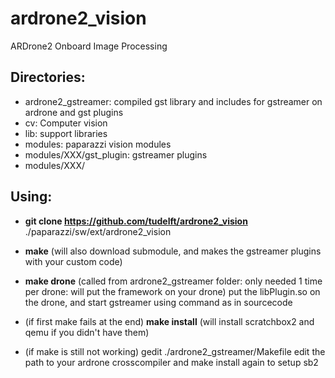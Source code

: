 ardrone2_vision
===============

ARDrone2 Onboard Image Processing

Directories:
------------


 - ardrone2_gstreamer:	compiled gst library and includes for gstreamer on ardrone and gst plugins
 - cv: Computer vision
 - lib: support libraries
 - modules:	paparazzi vision modules
 - modules/XXX/gst_plugin:	gstreamer plugins
 - modules/XXX/

Using:
-----

 - **git clone https://github.com/tudelft/ardrone2_vision** ./paparazzi/sw/ext/ardrone2_vision
 - **make** (will also download submodule, and makes the gstreamer plugins with your custom code)
 - **make drone** (called from ardrone2_gstreamer folder: only needed 1 time per drone: will put the framework on your drone)
put the libPlugin.so on the drone, and start gstreamer using command as in sourcecode

 - (if first make fails at the end) **make install** (will install scratchbox2 and qemu if you didn't have them)
 - (if make is still not working) gedit ./ardrone2_gstreamer/Makefile edit the path to your ardrone crosscompiler and make install again to setup sb2

